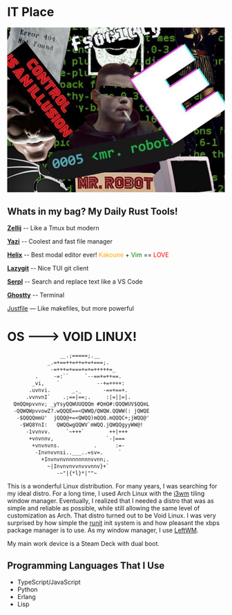 # IT Place
![](./fsociety.jpg)

## Whats in my bag? My Daily Rust Tools!
**[Zellij](https://zellij.dev/)** -- Like a Tmux but modern

**[Yazi](https://yazi-rs.github.io/)** -- Coolest and fast file manager

**[Helix](https://helix-editor.com/)** -- Best modal editor ever! <span style="color: orange">Kakoune</span> + <span style="color: green">Vim</span> == <span style="color: red">LOVE</span>

**[Lazygit](https://github.com/jesseduffield/lazygit)** -- Nice TUI git client

**[Serpl](https://github.com/yassinebridi/serpl)** -- Search and replace text like a VS Code

**[Ghostty](https://ghostty.org/)** -- Terminal

[Justfile]() — Like makefiles, but more powerful

# OS ---> VOID LINUX!
```
                 __.;=====;.__                  
             _.=+==++=++=+=+===;.                
              -=+++=+===+=+=+++++=_             
         .     -=:``     `--==+=++==.           
        _vi,    `            --+=++++:          
       .uvnvi.       _._       -==+==+.         
      .vvnvnI`    .;==|==;.     :|=||=|.        
  QmQQmpvvnv; _yYsyQQWUUQQQm #QmQ#:QQQWUV$QQmL  
  -QQWQWpvvowZ?.wQQQE==<QWWQ/QWQW.QQWW(: jQWQE  
   -$QQQQmmU'  jQQQ@+=<QWQQ)mQQQ.mQQQC+;jWQQ@'  
    -$WQ8YnI:   QWQQwgQQWV`mWQQ.jQWQQgyyWW@!    
      -1vvnvv.     `~+++`        ++|+++         
       +vnvnnv,                 `-|===          
        +vnvnvns.           .      :=-         
         -Invnvvnsi..___..=sv=.     `          
           +Invnvnvnnnnnnnnvvnn;.              
             ~|Invnvnvvnvvvnnv}+`              
                -~"|{*l}*|""~     
```

This is a wonderful Linux distribution. For many years, I was searching for my ideal distro. For a long time, I used Arch Linux with the [i3wm](https://i3wm.org/) tiling window manager. Eventually, I realized that I needed a distro that was as simple and reliable as possible, while still allowing the same level of customization as Arch. That distro turned out to be Void Linux. I was very surprised by how simple the [runit](https://docs.voidlinux.org/config/services/index.html) init system is and how pleasant the xbps package manager is to use. As my window manager, I use [LeftWM](https://leftwm.org/).

My main work device is a Steam Deck with dual boot.

## Programming Languages That I Use
- TypeScript/JavaScript
- Python
- Erlang
- Lisp
